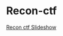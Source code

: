 # Recon-ctf


[Recon ctf Slideshow](https://49thsecuritydivision.github.io/slideshows/2017/00-Beginner-Wednesday/06-Recon-ctf)
